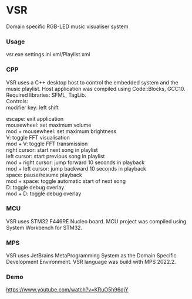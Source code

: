 # VSR
Domain specific RGB-LED music visualiser system

### Usage
vsr.exe settings.ini xml/Playlist.xml

### CPP
VSR uses a C++ desktop host to control the embedded system and the music playlist. Host application was compiled using Code::Blocks, GCC10.  
Required libraries: SFML, TagLib.  
Controls:  
modifier key: left shift  

escape: exit application  
mousewheel: set maximum volume  
mod + mousewheel: set maximum brightness  
V: toggle FFT visualisation  
mod + V: toggle FFT transmission  
right cursor: start next song in playlist  
left cursor: start previous song in playlist  
mod + right cursor: jump forward 10 seconds in playback  
mod + left cursor: jump backward 10 seconds in playback  
space: pause/resume playback  
mod + space: toggle automatic start of next song  
D: toggle debug overlay  
mod + D: toggle debug overlay  

### MCU
VSR uses STM32 F446RE Nucleo board. MCU project was compiled using System Workbench for STM32.

### MPS
VSR uses JetBrains MetaProgramming System as the Domain Specific Development Environment. VSR language was build with MPS 2022.2.

### Demo
https://www.youtube.com/watch?v=KRuO5h96djY
